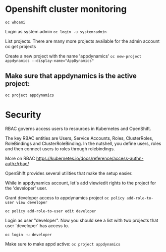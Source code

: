 # Openshift cluster monitoring 


`oc whoami`

Login as system admin
`oc login -u system:admin`
 
List projects. There are many more projects available for the admin account
oc get projects

Create a new project with the name 'appdynamics'
`oc new-project appdynamics --display-name="AppDynamics"`
 
## Make sure that appdynamics is the active project:
`oc project appdynamics`

# Security

RBAC governs access users to resources in Kubernetes and OpenShift. 

The key RBAC entities are Users, Service Accounts, Roles, ClusterRoles, RoleBindings and ClusterRoleBinding. In the nutshell, you define users, roles and then connect users to roles through rolebindings.

More on RBAC https://kubernetes.io/docs/reference/access-authn-authz/rbac/

OpenShift provides several utilities that make the setup easier.

While in appdynamics account, let's add view/edit rights to the project for the 'developer' user.



Grant developer access to appdynamics project
`oc policy add-role-to-user view developer`

`oc policy add-role-to-user edit developer`


Login as user "developer".
Now you should see a list with two projects that user 'developer' has access to.

`oc login -u developer`

Make sure to make appd active:
`oc project appdynamics`